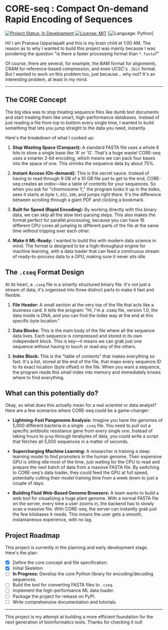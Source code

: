 # CORE-seq : Compact On-demand Rapid Encoding of Sequences

[![Project Status: In Development](https://img.shields.io/badge/status-in_development-orange.svg)](https://github.com/pranavaupparlapalli/CORE-seq)
[![License: MIT](https://img.shields.io/badge/License-MIT-blue.svg)](https://opensource.org/licenses/MIT)
[![Language: Python](https://img.shields.io/badge/Python-FFD43B?style=for-the-badge&logo=python&logoColor=blue)]

Hi! I am Pranava Upparlapalli and this is my brain child at 1:00 AM. The reason as to why I wanted to build this project was mainly because I was pondering the question "is there a faster processing format than `*.fasta`?"

Of course, there are several, for example, the BAM format for alignments, CRAM for reference-based compression, and even UCSC's `.2bit` format. But I wanted to work on this problem too, just because... why not? It's an interesting problem, at least in my mind.

---

## The CORE Concept

The big idea was to stop treating sequence files like dumb text documents and start treating them like smart, high-performance databases. Instead of just reading a file from top to bottom every single time, I wanted to build something that lets you jump straight to the data you need, instantly.

Here's the breakdown of what I cooked up:

1.  **Stop Wasting Space (Compact):** A standard FASTA file uses a whole 8 bits to store a single base like 'A' or 'G'. That's a huge waste! CORE-seq uses a smarter 2-bit encoding, which means we can pack four bases into the space of one. This shrinks the sequence data by about 75%.

2.  **Instant Access (On-demand):** This is the secret sauce. Instead of having to read through 9 GB of a 10 GB file just to get to the end, CORE-seq creates an index—like a table of contents for your sequences. So when you ask for "chromosome Y," the program looks it up in the index, sees it starts at byte `5,432,100`, and jumps right there. It's the difference between scrolling through a giant PDF and clicking a bookmark.

3.  **Built for Speed (Rapid Encoding):** By working directly with this binary data, we can skip all the slow text-parsing steps. This also makes the format perfect for parallel processing, because you can have 16 different CPU cores all jumping to different parts of the file at the same time without tripping over each other.

4.  **Make it ML-Ready:** I wanted to build this with modern data science in mind. The format is designed to be a high-throughput engine for machine learning, with a data loader that can feed a continuous stream of ready-to-process data to a GPU, making sure it never sits idle.

## The `.cseq` Format Design

At its heart, a `.cseq` file is a smartly structured binary file. It's not just a stream of data; it's organized into three distinct parts to make it fast and flexible.



1.  **File Header:** A small section at the very top of the file that acts like a business card. It tells the program: "Hi, I'm a .cseq file, version 1.0, the data inside is DNA, and you can find the index way at the end at this specific byte location."

2.  **Data Blocks:** This is the main body of the file where all the sequence data lives. Each sequence is compressed and stored in its own independent block. This is key—it means we can grab just one sequence without having to touch or read any of the others.

3.  **Index Block:** This is the "table of contents" that makes everything so fast. It's a list, stored at the end of the file, that maps every sequence ID to its exact location (byte offset) in the file. When you want a sequence, the program reads this small index into memory and immediately knows where to find everything.

## What can this potentially do?

Okay, so what does this actually mean for a real scientist or data analyst? Here are a few scenarios where CORE-seq could be a game-changer:

* **Lightning-Fast Pangenome Analysis:** Imagine you have the genomes of 5,000 different bacteria in a single `.cseq` file. You need to pull out a specific antibiotic resistance gene from every single one. Instead of taking hours to `grep` through terabytes of data, you could write a script that fetches all 5,000 sequences in a matter of seconds.

* **Supercharging Machine Learning:** A researcher is training a deep learning model to find promoters in the human genome. Their expensive GPU is sitting idle most of the time, just waiting for the CPU to read and prepare the next batch of data from a massive FASTA file. By switching to CORE-seq's data loader, they could feed the GPU at full speed, potentially cutting their model training time from a week down to just a couple of days.

* **Building Fluid Web-Based Genome Browsers:** A team wants to build a web tool for visualizing a huge plant genome. With a normal FASTA file on the server, every time a user zooms in, the backend has to slowly scan a massive file. With CORE-seq, the server can instantly grab just the few kilobases it needs. This means the user gets a smooth, instantaneous experience, with no lag.

## Project Roadmap

This project is currently in the planning and early development stage. Here's the plan:

-   [x] Define the core concept and file specification.
-   [x] Initial Skeleton
-   [ ] **In Progress:** Develop the core Python library for encoding/decoding sequences.
-   [ ] Build the tool for converting FASTA files to `.cseq`.
-   [ ] Implement the high-performance ML data loader.
-   [ ] Package the project for release on PyPI.
-   [ ] Write comprehensive documentation and tutorials.

---

This project is my attempt at building a more efficient foundation for the next generation of bioinformatics tools. Thanks for checking it out!
